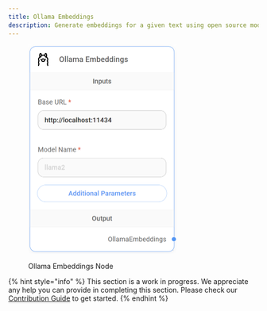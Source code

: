 ```yaml
---
title: Ollama Embeddings
description: Generate embeddings for a given text using open source model on Ollama.
---
```



<figure><img src="/assets/image (11) (1) (1) (1) (1) (1) (1).png" alt="" width="299"><figcaption><p>Ollama Embeddings Node</p></figcaption></figure>

{% hint style="info" %}
This section is a work in progress. We appreciate any help you can provide in completing this section. Please check our [Contribution Guide](broken-reference) to get started.
{% endhint %}
